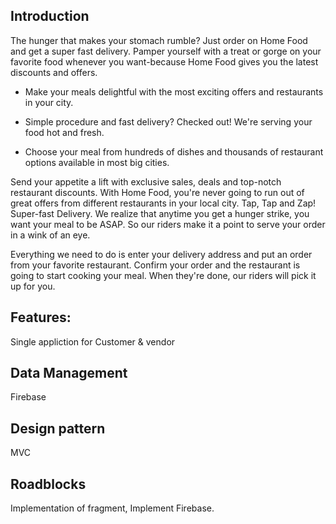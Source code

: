 ## Introduction
The hunger that makes your stomach rumble? Just order on Home Food and get a super fast delivery. Pamper yourself with a treat or gorge on your favorite food whenever you want-because Home Food gives you the latest discounts and offers. 

- Make your meals delightful with the most exciting offers and restaurants in your city.

- Simple procedure and fast delivery? Checked out! We're serving your food hot and fresh.
- Choose your meal from hundreds of dishes and thousands of restaurant options available in most big cities.

Send your appetite a lift with exclusive sales, deals and top-notch restaurant discounts. With Home Food, you're never going to run out of great offers from different restaurants in your local city.
Tap, Tap and Zap! Super-fast Delivery. We realize that anytime you get a hunger strike, you want your meal to be ASAP. So our riders make it a point to serve your order in a wink of an eye.

Everything we need to do is enter your delivery address and put an order from your favorite restaurant. Confirm your order and the restaurant is going to start cooking your meal. When they're done, our riders will pick it up for you.


## Features:
Single appliction for Customer & vendor


## Data Management
Firebase

## Design pattern
MVC

## Roadblocks
Implementation of fragment, Implement Firebase.
